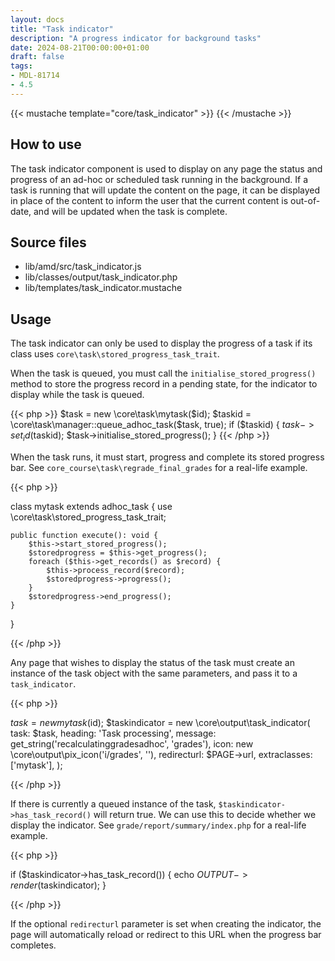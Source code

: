 ```yaml
---
layout: docs
title: "Task indicator"
description: "A progress indicator for background tasks"
date: 2024-08-21T00:00:00+01:00
draft: false
tags:
- MDL-81714
- 4.5
---
```


{{< mustache template="core/task_indicator" >}}
{{< /mustache >}}

## How to use

The task indicator component is used to display on any page the status and progress of an ad-hoc or scheduled task running in the
background. If a task is running that will update the content on the page, it can be displayed in place of the content to inform
the user that the current content is out-of-date, and will be updated when the task is complete.

## Source files

* lib/amd/src/task_indicator.js
* lib/classes/output/task_indicator.php
* lib/templates/task_indicator.mustache

## Usage

The task indicator can only be used to display the progress of a task if its class uses `core\task\stored_progress_task_trait`.

When the task is queued, you must call the `initialise_stored_progress()` method to store the progress record in a pending state,
for the indicator to display while the task is queued.

{{< php >}}
$task = new \core\task\mytask($id);
$taskid = \core\task\manager::queue_adhoc_task($task, true);
if ($taskid) {
    $task->set_id($taskid);
    $task->initialise_stored_progress();
}
{{< /php  >}}

When the task runs, it must start, progress and complete its stored progress bar.
See `core_course\task\regrade_final_grades` for a real-life example.

{{< php >}}

class mytask extends adhoc_task {
    use \core\task\stored_progress_task_trait;

    public function execute(): void {
        $this->start_stored_progress();
        $storedprogress = $this->get_progress();
        foreach ($this->get_records() as $record) {
            $this->process_record($record);
            $storedprogress->progress();
        }
        $storedprogress->end_progress();
    }
}

{{< /php  >}}

Any page that wishes to display the status of the task must create an instance of the task object with the same parameters,
and pass it to a `task_indicator`.

{{< php >}}

$task = new mytask($id);
$taskindicator = new \core\output\task_indicator(
    task: $task,
    heading: 'Task processing',
    message: get_string('recalculatinggradesadhoc', 'grades'),
    icon: new \core\output\pix_icon('i/grades', ''),
    redirecturl: $PAGE->url,
    extraclasses: ['mytask'],
);

{{< /php  >}}

If there is currently a queued instance of the task, `$taskindicator->has_task_record()` will return true. We can use this to
decide whether we display the indicator. See `grade/report/summary/index.php` for a real-life example.

{{< php >}}

if ($taskindicator->has_task_record()) {
    echo $OUTPUT->render($taskindicator);
}

{{< /php  >}}

If the optional `redirecturl` parameter is set when creating the indicator, the page will automatically reload or redirect to
this URL when the progress bar completes.
